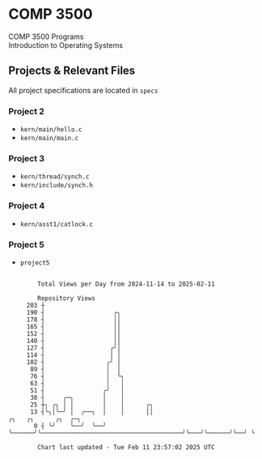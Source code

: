 # COMP 3500
COMP 3500 Programs  
Introduction to Operating Systems  
## Projects & Relevant Files
All project specifications are located in `specs`
### Project 2
- `kern/main/hello.c`
- `kern/main/main.c`
### Project 3
- `kern/thread/synch.c`
- `kern/include/synch.h`
### Project 4
- `kern/asst1/catlock.c`
### Project 5
- `project5`

```

        Total Views per Day from 2024-11-14 to 2025-02-11

        Repository Views
     203 ┼
     190 ┤                   ╭╮
     178 ┤                   ││
     165 ┤                   ││
     152 ┤                   ││
     140 ┤                   ││
     127 ┤                  ╭╯│
     114 ┤                  │ │
     102 ┤                 ╭╯ │
      89 ┤                 │  │
      76 ┤                 │  ╰╮
      63 ┤                 │   │
      51 ┤                ╭╯   │
      38 ┤     ╭─╮        │    │
      25 ┼╮ ╭╮ │ │        │    │      ╭╮
      13 ┤╰╮│╰─╯ │  ╭──╮  │    │      ││                                       ╭╮   ╭╮      ╭╮  ╭─╮
       0 ┤ ╰╯    ╰──╯  ╰──╯    ╰──────╯╰───────────────────────────────────────╯╰───╯╰──────╯╰──╯ ╰

        Chart last updated - Tue Feb 11 23:57:02 2025 UTC
        
```
